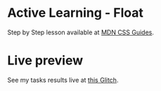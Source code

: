 # Active Learning - Float

Step by Step lesson available at [MDN CSS Guides](https://developer.mozilla.org/en-US/docs/Learn/CSS/CSS_layout/Floats).

# Live preview

See my tasks results live at [this Glitch]().
